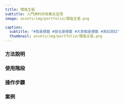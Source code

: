 ```yaml
---
title: 價值主張
subtitle: 入門資料的收集及呈現
image: assets/img/portfolio/價值主張.png

caption:
  subtitle: "#我是標籤 #我也是標籤 #大家都是標籤 #測試測試"
  thumbnail: assets/img/portfolio/價值主張.png
---
```

### 方法說明

### 使用階段

### 操作步驟

### 案例



